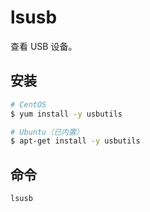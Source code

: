 # lsusb

查看 USB 设备。

## 安装

```sh
# CentOS
$ yum install -y usbutils

# Ubuntu（已内置）
$ apt-get install -y usbutils
```

## 命令

```sh
lsusb
```
